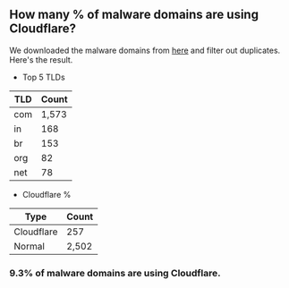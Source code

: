 ## How many % of malware domains are using Cloudflare?


We downloaded the malware domains from [here](https://urlhaus.abuse.ch) and filter out duplicates.
Here's the result.


[//]: # (start replacement)


- Top 5 TLDs

| TLD | Count |
| --- | --- |
| com | 1,573 |
| in | 168 |
| br | 153 |
| org | 82 |
| net | 78 |


- Cloudflare %

| Type | Count |
| --- | --- |
| Cloudflare | 257 |
| Normal | 2,502 |


### 9.3% of malware domains are using Cloudflare.